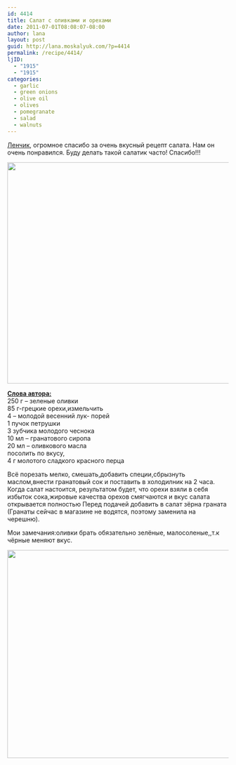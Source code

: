 ```yaml
---
id: 4414
title: Салат с оливками и орехами
date: 2011-07-01T08:08:07-08:00
author: lana
layout: post
guid: http://lana.moskalyuk.com/?p=4414
permalink: /recipe/4414/
ljID:
  - "1915"
  - "1915"
categories:
  - garlic
  - green onions
  - olive oil
  - olives
  - pomegranate
  - salad
  - walnuts
---
```

[Ленчик](http://sonnikca.livejournal.com/1523.html), огромное спасибо за очень вкусный рецепт салата. Нам он очень понравился. Буду делать такой салатик часто! Спасибо!!!

<img loading="lazy" class="alignnone" title="olives, walnuts and green onions salad" src="http://farm6.static.flickr.com/5316/5890245856_1059bbedd5_z.jpg" alt="" width="640" height="504" /> 

**[Слова автора:](http://sonnikca.livejournal.com/1523.html)**  
250 г &#8211; зеленые оливки  
85 г-грецкие орехи,измельчить  
4 &#8211; молодой весенний лук- порей  
1 пучок петрушки  
3 зубчика молодого чеснока  
10 мл &#8211; гранатового сиропа  
20 мл &#8211; оливкового масла  
посолить по вкусу,  
4 г молотого сладкого красного перца

Всё порезать мелко, смешать,добавить специи,сбрызнуть маслом,внести гранатовый сок и поставить в холодилник на 2 часа. Когда салат настоится, результатом будет, что орехи взяли в себя избыток сока,жировые качества орехов смягчаются и вкус салата открывается полностью Перед подачей добавить в салат зёрна граната (Гранаты сейчас в магазине не водятся, поэтому заменила на черешню).

Мои замечания:оливки брать обязательно зелёные, малосоленые,,т.к чёрные меняют вкус.

<img loading="lazy" class="alignnone" title="Salad" src="http://farm6.static.flickr.com/5022/5890244232_ffce3fdd3e_z.jpg" alt="" width="640" height="474" />